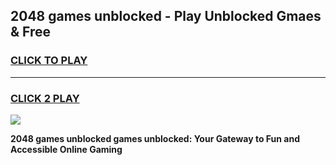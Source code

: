 
## 2048 games unblocked - Play Unblocked Gmaes & Free
<h3>
<a href="https://premium.freeplayer.one?title=2048_games_unblocked&ref=20F">CLICK TO PLAY</a></h3>
<hr>

<h3>
<a href="https://premium.freeplayer.one?title=2048_games_unblocked&ref=20F">CLICK 2 PLAY</a>
  
</h3>

<a href="https://premium.freeplayer.one?title=2048_games_unblocked&ref=20F/"><img src="https://clearcache.store/games.png"></a>


**2048 games unblocked games unblocked: Your Gateway to Fun and Accessible Online Gaming**

